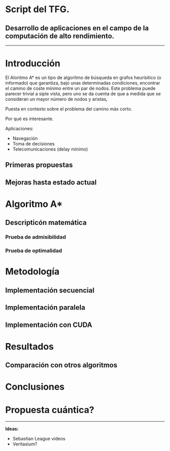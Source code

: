 
# Script del TFG.
## Desarrollo de aplicaciones en el campo de la computación de alto rendimiento.

---

# Introducción

El Aloritmo A* es un tipo de algoritmo de búsqueda en grafos heurísitico (o informado) que garantiza, bajo unas determinadas condiciones, encontrar el camino de coste mínimo entre un par de nodos. Este problema puede parecer trivial a siple vista, pero uno se da cuenta de que a medida que se consideran un  mayor número de nodos y aristas, 

Puesta en contexto sobre el problema del camino más corto.

Por qué es interesante.

Aplicaciones:
-  Navegación
- Toma de decisiones
- Telecomunicaciones (delay mínimo)

## Primeras propuestas

## Mejoras hasta estado actual

# Algoritmo A*

## Descripticón matemática

### Prueba de admisibilidad

### Prueba de optimalidad

# Metodología

## Implementación secuencial

## Implementación paralela

## Implementación con CUDA

# Resultados

## Comparación con otros algoritmos

# Conclusiones

# Propuesta cuántica?

---

**Ideas:**
- Sebastian League videos
- Veritasium?